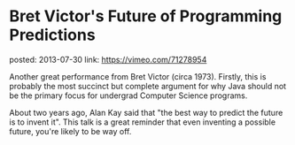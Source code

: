 Bret Victor's Future of Programming Predictions
===============================================
posted: 2013-07-30
link: https://vimeo.com/71278954

Another great performance from Bret Victor (circa 1973). Firstly, this
is probably the most succinct but complete argument for why Java should
not be the primary focus for undergrad Computer Science programs.

About two years ago, Alan Kay said that "the best way to predict the
future is to invent it". This talk is a great reminder that even
inventing a possible future, you're likely to be way off.
